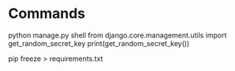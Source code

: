 # Commands

python manage.py shell
from django.core.management.utils import get_random_secret_key 
print(get_random_secret_key())

pip freeze > requirements.txt